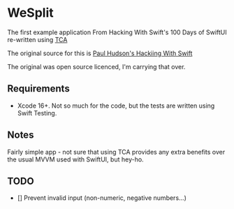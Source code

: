 # WeSplit

The first example application From Hacking With Swift's 100 Days of SwiftUI re-written using [TCA](https://github.com/pointfreeco/swift-composable-architecture "TCA")

The original source for this is [Paul Hudson's Hackiing With Swift](https://github.com/twostraws/HackingWithSwift/tree/main/SwiftUI/project1 "https://github.com/twostraws/HackingWithSwift/tree/main/SwiftUI/project1")

The original was open source licenced, I'm carrying that over.

## Requirements

- Xcode 16+. Not so much for the code, but the tests are written using Swift Testing.

## Notes

Fairly simple app - not sure that using TCA provides any extra benefits over the usual MVVM used with SwiftUI, but hey-ho.

## TODO

- [] Prevent invalid input (non-numeric, negative numbers...)
